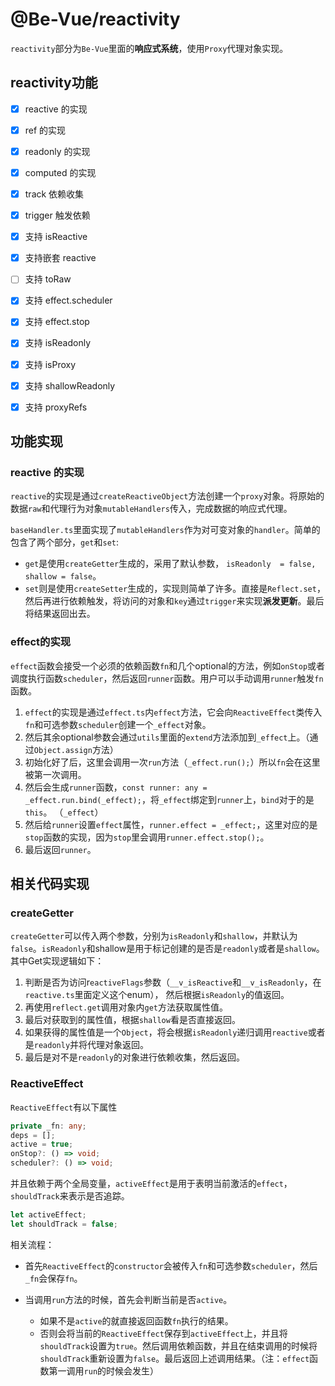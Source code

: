 # @Be-Vue/reactivity

`reactivity`部分为`Be-Vue`里面的**响应式系统**，使用`Proxy`代理对象实现。



## reactivity功能

- [x]  reactive 的实现
- [x]  ref 的实现
- [x]  readonly 的实现
- [x]  computed 的实现
- [x]  track 依赖收集
- [x]  trigger 触发依赖
- [x]  支持 isReactive
- [x]  支持嵌套 reactive
- [ ]  支持 toRaw
- [x]  支持 effect.scheduler
- [x]  支持 effect.stop
- [x]  支持 isReadonly
- [x]  支持 isProxy
- [x]  支持 shallowReadonly
- [x]  支持 proxyRefs



## 功能实现

### reactive 的实现

`reactive`的实现是通过`createReactiveObject`方法创建一个`proxy`对象。将原始的数据`raw`和代理行为对象`mutableHandlers`传入，完成数据的响应式代理。

`baseHandler.ts`里面实现了`mutableHandlers`作为对可变对象的`handler`。简单的包含了两个部分，`get`和`set`:

- `get`是使用`createGetter`生成的，采用了默认参数， `isReadonly  = false, shallow = false`。
- `set`则是使用`createSetter`生成的，实现则简单了许多。直接是`Reflect.set`，然后再进行依赖触发，将访问的对象和`key`通过`trigger`来实现**派发更新**。最后将结果返回出去。



### effect的实现

`effect`函数会接受一个必须的依赖函数`fn`和几个optional的方法，例如`onStop`或者调度执行函数`scheduler`，然后返回`runner`函数。用户可以手动调用`runner`触发`fn`函数。

1. `effect`的实现是通过`effect.ts`内`effect`方法，它会向`ReactiveEffect`类传入`fn`和可选参数`scheduler`创建一个`_effect`对象。
2. 然后其余optional参数会通过`utils`里面的`extend`方法添加到`_effect`上。（通过`Object.assign`方法）
3. 初始化好了后，这里会调用一次`run`方法（`_effect.run();`）所以`fn`会在这里被第一次调用。
4. 然后会生成`runner`函数，`const runner: any = _effect.run.bind(_effect);`，将`_effect`绑定到`runner`上，`bind`对于的是`this`。 （`_effect`）
5. 然后给`runner`设置`effect`属性，`runner.effect = _effect;`，这里对应的是`stop`函数的实现，因为`stop`里会调用`runner.effect.stop();`。
6. 最后返回`runner`。



## 相关代码实现

### createGetter

`createGetter`可以传入两个参数，分别为`isReadonly`和`shallow`，并默认为`false`。`isReadonly`和shallow是用于标记创建的是否是`readonly`或者是`shallow`。 其中Get实现逻辑如下：

1. 判断是否为访问r`eactiveFlags`参数（`__v_isReactive`和`__v_isReadonly`，在`reactive.ts`里面定义这个enum）， 然后根据`isReadonly`的值返回。
2. 再使用`reflect.get`调用对象内`get`方法获取属性值。
3. 最后对获取到的属性值，根据`shallow`看是否直接返回。
4. 如果获得的属性值是一个`Object`，将会根据`isReadonly`递归调用`reactive`或者是`readonly`并将代理对象返回。
5. 最后是对不是`readonly`的对象进行依赖收集，然后返回。



### ReactiveEffect

`ReactiveEffect`有以下属性

```typescript
private _fn: any;
deps = [];
active = true;
onStop?: () => void;
scheduler?: () => void;
```

并且依赖于两个全局变量，`activeEffect`是用于表明当前激活的`effect`， `shouldTrack`来表示是否追踪。

```typescript
let activeEffect;
let shouldTrack = false;
```



相关流程：

- 首先`ReactiveEffect`的`constructor`会被传入`fn`和可选参数`scheduler`，然后`_fn`会保存`fn`。

- 当调用`run`方法的时候，首先会判断当前是否`active`。
  - 如果不是`active`的就直接返回函数`fn`执行的结果。
  - 否则会将当前的`ReactiveEffect`保存到`activeEffect`上，并且将`shouldTrack`设置为`true`。然后调用依赖函数，并且在结束调用的时候将`shouldTrack`重新设置为`false`。最后返回上述调用结果。（注：`effect`函数第一调用`run`的时候会发生）

